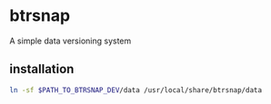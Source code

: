 # btrsnap

A simple data versioning system


## installation

```bash
ln -sf $PATH_TO_BTRSNAP_DEV/data /usr/local/share/btrsnap/data
```

<!-- done -->
